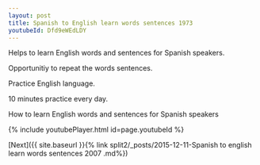 ```yaml
---
layout: post
title: Spanish to English learn words sentences 1973 
youtubeId: Dfd9eWEdLDY
---
```

 
 
Helps to learn English words and sentences for Spanish speakers.

Opportunitiy to repeat the words sentences. 

Practice English language. 
 
10 minutes practice every day. 
 
How to learn English words and sentences for Spanish speakers 
 
{% include youtubePlayer.html id=page.youtubeId %}
 
 
[Next]({{ site.baseurl }}{% link  split2/_posts/2015-12-11-Spanish to english learn words sentences 2007 .md%})
 
